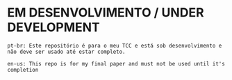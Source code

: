 # EM DESENVOLVIMENTO / UNDER DEVELOPMENT
    pt-br: Este repositório é para o meu TCC e está sob desenvolvimento e não deve ser usado até estar completo.
  
    en-us: This repo is for my final paper and must not be used until it's completion
